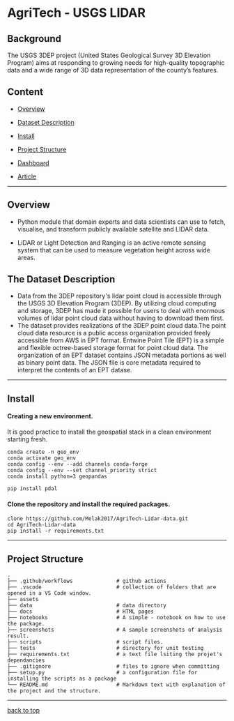 # AgriTech - USGS LIDAR

## Background

The USGS 3DEP project (United States Geological Survey 3D Elevation Program) aims at responding to growing needs for high-quality topographic data and a wide range of 3D data representation of the county’s features.

## Content

- [Overview](#overview)
- [Dataset Description](#the-dataset-description)
- [Install](#install)
- [Project Structure](#project-structure)

- [Dashboard](#dashboard)
- [Article](#article)

---

## Overview

- Python module that domain experts and data scientists can use to fetch, visualise, and transform publicly available satellite and LIDAR data.

- LiDAR or Light Detection and Ranging is an active remote sensing system that can be used to measure vegetation height across wide areas.

## The Dataset Description

- Data from the 3DEP repository's lidar point cloud is accessible through the USGS 3D Elevation Program (3DEP). By utilizing cloud computing and storage, 3DEP has made it possible for users to deal with enormous volumes of lidar point cloud data without having to download them first.
- The dataset provides realizations of the 3DEP point cloud data.The point cloud data resource is a public access organization provided freely accessible from AWS in EPT format. Entwine Point Tile (EPT) is a simple and flexible octree-based storage format for point cloud data. The organization of an EPT dataset contains JSON metadata portions as well as binary point data. The JSON file is core metadata required to interpret the contents of an EPT datase.

---

## Install

#### Creating a new environment.

It is good practice to install the geospatial stack in a clean environment starting fresh.

```
conda create -n geo_env
conda activate geo_env
conda config --env --add channels conda-forge
conda config --env --set channel_priority strict
conda install python=3 geopandas

pip install pdal
```

#### Clone the repository and install the required packages.

```
clone https://github.com/Melak2017/AgriTech-Lidar-data.git
cd AgriTech-Lidar-data
pip install -r requirements.txt
```

---

## Project Structure

    .
    ├── .github/workflows              # github actions
    ├── .vscode                        # collection of folders that are opened in a VS Code window.
    ├── assets
    ├── data                           # data directory
    ├── docs                           # HTML pages
    ├── notebooks                      # A simple - notebook on how to use the package.
    ├── screenshots                    # A sample screenshots of analysis result.
    ├── scripts                        # script files.
    ├── tests                          # directory for unit testing
    ├── requirements.txt               # a text file lsiting the projet's dependancies
    ├── .gitignore                     # files to ignore when committing
    ├── setup.py                       # a configuration file for installing the scripts as a package
    └── README.md                      # Markdown text with explanation of the project and the structure.

---

[back to top](#background)
